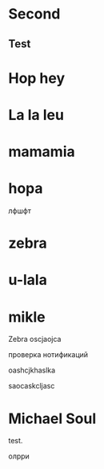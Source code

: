 # Second

## Test

# Hop hey

# La la leu

# mamamia

# hopa


лфшфт

# zebra

# u-lala

# mikle


Zebra
oscjaojca

проверка нотификаций

oashcjkhaslka

saocaskcljasc


# Michael Soul 

test.

олрри 
